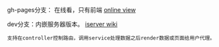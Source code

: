 gh-pages分支： 在线看，只有前端 [online view](http://zizih.github.com/stayreal)


dev分支：内嵌服务器版本。 [iserver wiki](github.com/zizih/stayreal/wiki/iserver)


    支持在controller控制路由，调用service处理数据之后render数据或页面给用户代理。
